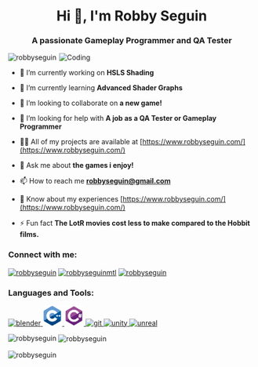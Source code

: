 <h1 align="center">Hi 👋, I'm Robby Seguin</h1>
<h3 align="center">A passionate Gameplay Programmer and QA Tester</h3>

<img align="right" alt="Coding" width="400" src="https://media3.giphy.com/media/v1.Y2lkPTc5MGI3NjExcDA4YTRxcjRsdHBzeHIxdDFvZ2w4bzhjOTh3cHkyMDIyZmo5bXA3MSZlcD12MV9pbnRlcm5hbF9naWZfYnlfaWQmY3Q9Zw/xUA7bdpLxQhsSQdyog/giphy.gif">
<p align="left"> <img src="https://komarev.com/ghpvc/?username=robbyseguin&label=Profile%20views&color=0e75b6&style=flat" alt="robbyseguin" /> </p>

- 🔭 I’m currently working on **HSLS Shading**

- 🌱 I’m currently learning **Advanced Shader Graphs**

- 👯 I’m looking to collaborate on **a new game!**

- 🤝 I’m looking for help with **A job as a QA Tester or Gameplay Programmer**

- 👨‍💻 All of my projects are available at [https://www.robbyseguin.com/](https://www.robbyseguin.com/)

- 💬 Ask me about **the games i enjoy!**

- 📫 How to reach me **robbyseguin@gmail.com**

- 📄 Know about my experiences [https://www.robbyseguin.com/](https://www.robbyseguin.com/)

- ⚡ Fun fact **The LotR movies cost less to make compared to the Hobbit films.**

<h3 align="left">Connect with me:</h3>
<p align="left">
<a href="https://linkedin.com/in/robbyseguin" target="blank"><img align="center" src="https://raw.githubusercontent.com/rahuldkjain/github-profile-readme-generator/master/src/images/icons/Social/linked-in-alt.svg" alt="robbyseguin" height="30" width="40" /></a>
<a href="https://fb.com/robbyseguinmtl" target="blank"><img align="center" src="https://raw.githubusercontent.com/rahuldkjain/github-profile-readme-generator/master/src/images/icons/Social/facebook.svg" alt="robbyseguinmtl" height="30" width="40" /></a>
<a href="https://discord.gg/robbyseguin" target="blank"><img align="center" src="https://raw.githubusercontent.com/rahuldkjain/github-profile-readme-generator/master/src/images/icons/Social/discord.svg" alt="robbyseguin" height="30" width="40" /></a>
</p>

<h3 align="left">Languages and Tools:</h3>
<p align="left"> <a href="https://www.blender.org/" target="_blank" rel="noreferrer"> <img src="https://download.blender.org/branding/community/blender_community_badge_white.svg" alt="blender" width="40" height="40"/> </a> <a href="https://www.w3schools.com/cpp/" target="_blank" rel="noreferrer"> <img src="https://raw.githubusercontent.com/devicons/devicon/master/icons/cplusplus/cplusplus-original.svg" alt="cplusplus" width="40" height="40"/> </a> <a href="https://www.w3schools.com/cs/" target="_blank" rel="noreferrer"> <img src="https://raw.githubusercontent.com/devicons/devicon/master/icons/csharp/csharp-original.svg" alt="csharp" width="40" height="40"/> </a> <a href="https://git-scm.com/" target="_blank" rel="noreferrer"> <img src="https://www.vectorlogo.zone/logos/git-scm/git-scm-icon.svg" alt="git" width="40" height="40"/> </a> <a href="https://unity.com/" target="_blank" rel="noreferrer"> <img src="https://www.vectorlogo.zone/logos/unity3d/unity3d-icon.svg" alt="unity" width="40" height="40"/> </a> <a href="https://unrealengine.com/" target="_blank" rel="noreferrer"> <img src="https://raw.githubusercontent.com/kenangundogan/fontisto/036b7eca71aab1bef8e6a0518f7329f13ed62f6b/icons/svg/brand/unreal-engine.svg" alt="unreal" width="40" height="40"/> </a> </p>

<p><img align="left" src="https://github-readme-stats.vercel.app/api/top-langs?username=robbyseguin&show_icons=true&locale=en&layout=compact" alt="robbyseguin" /></p>

<p>&nbsp;<img align="center" src="https://github-readme-stats.vercel.app/api?username=robbyseguin&show_icons=true&locale=en" alt="robbyseguin" /></p>

<p><img align="center" src="https://github-readme-streak-stats.herokuapp.com/?user=robbyseguin&" alt="robbyseguin" /></p>
